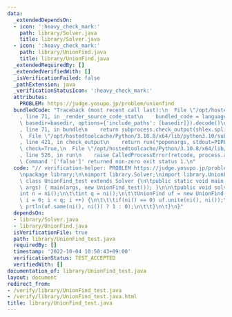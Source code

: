 ```yaml
---
data:
  _extendedDependsOn:
  - icon: ':heavy_check_mark:'
    path: library/Solver.java
    title: library/Solver.java
  - icon: ':heavy_check_mark:'
    path: library/UnionFind.java
    title: library/UnionFind.java
  _extendedRequiredBy: []
  _extendedVerifiedWith: []
  _isVerificationFailed: false
  _pathExtension: java
  _verificationStatusIcon: ':heavy_check_mark:'
  attributes:
    PROBLEM: https://judge.yosupo.jp/problem/unionfind
  bundledCode: "Traceback (most recent call last):\n  File \"/opt/hostedtoolcache/Python/3.10.8/x64/lib/python3.10/site-packages/onlinejudge_verify/documentation/build.py\"\
    , line 71, in _render_source_code_stat\n    bundled_code = language.bundle(stat.path,\
    \ basedir=basedir, options={'include_paths': [basedir]}).decode()\n  File \"/opt/hostedtoolcache/Python/3.10.8/x64/lib/python3.10/site-packages/onlinejudge_verify/languages/user_defined.py\"\
    , line 71, in bundle\n    return subprocess.check_output(shlex.split(command))\n\
    \  File \"/opt/hostedtoolcache/Python/3.10.8/x64/lib/python3.10/subprocess.py\"\
    , line 421, in check_output\n    return run(*popenargs, stdout=PIPE, timeout=timeout,\
    \ check=True,\n  File \"/opt/hostedtoolcache/Python/3.10.8/x64/lib/python3.10/subprocess.py\"\
    , line 526, in run\n    raise CalledProcessError(retcode, process.args,\nsubprocess.CalledProcessError:\
    \ Command '['false']' returned non-zero exit status 1.\n"
  code: "// verification-helper: PROBLEM https://judge.yosupo.jp/problem/unionfind\n\
    \npackage library;\n\nimport library.Solver;\nimport library.UnionFind;\n\npublic\
    \ class UnionFind_test extends Solver {\n\tpublic static void main(final String[]\
    \ args) { main(args, new UnionFind_test()); }\n\n\tpublic void solve() {\n\t\t\
    int n = ni();\n\t\tint q = ni();\n\t\tUnionFind uf = new UnionFind(n);\n\t\tfor(int\
    \ i = 0; i < q; i ++) {\n\t\t\tif(ni() == 0) uf.unite(ni(), ni());\n\t\t\telse\
    \ prtln(uf.same(ni(), ni()) ? 1 : 0);\n\t\t}\n\t}\n}"
  dependsOn:
  - library/Solver.java
  - library/UnionFind.java
  isVerificationFile: true
  path: library/UnionFind_test.java
  requiredBy: []
  timestamp: '2022-10-04 10:50:43+09:00'
  verificationStatus: TEST_ACCEPTED
  verifiedWith: []
documentation_of: library/UnionFind_test.java
layout: document
redirect_from:
- /verify/library/UnionFind_test.java
- /verify/library/UnionFind_test.java.html
title: library/UnionFind_test.java
---
```


